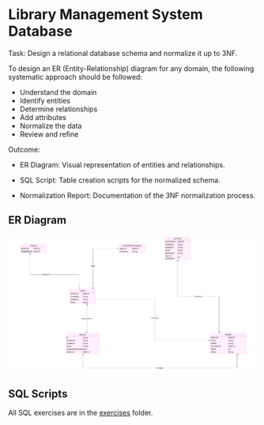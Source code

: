 # Library Management System Database
Task: Design a relational database schema and normalize it up to 3NF.

To design an ER (Entity-Relationship) diagram for any domain, the following systematic approach should be followed:
* Understand the domain
* Identify entities
* Determine relationships
* Add attributes
* Normalize the data
* Review and refine

Outcome:
* ER Diagram: Visual representation of entities and relationships.

* SQL Script: Table creation scripts for the normalized schema.

* Normalization Report: Documentation of the 3NF normalization process.

## ER Diagram

![Library System ER Diagram](Images/er_diagram.png)
## SQL Scripts
All SQL exercises are in the [exercises](sql_script/task1) folder.
